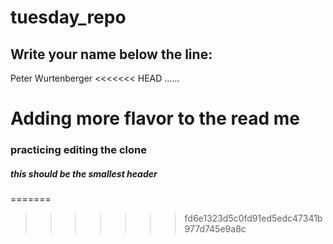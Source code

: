 # tuesday_repo

Write your name below the line:
--------------------------------------------------------

Peter Wurtenberger
<<<<<<< HEAD
......
# Adding more flavor to the read me
### practicing editing the clone
##### this should be the smallest header
=======
>>>>>>> fd6e1323d5c0fd91ed5edc47341b977d745e9a8c
